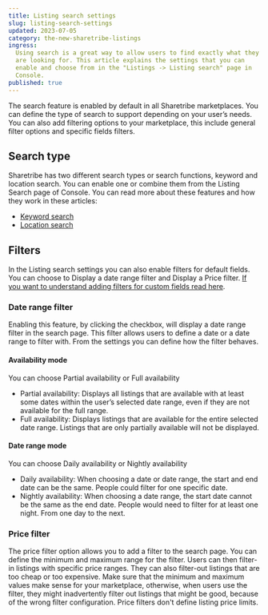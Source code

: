 ```yaml
---
title: Listing search settings
slug: listing-search-settings
updated: 2023-07-05
category: the-new-sharetribe-listings
ingress:
  Using search is a great way to allow users to find exactly what they
  are looking for. This article explains the settings that you can
  enable and choose from in the "Listings -> Listing search" page in
  Console.
published: true
---
```


The search feature is enabled by default in all Sharetribe marketplaces.
You can define the type of search to support depending on your user’s
needs. You can also add filtering options to your marketplace, this
include general filter options and specific fields filters.

## Search type

Sharetribe has two different search types or search functions, keyword
and location search. You can enable one or combine them from the Listing
Search page of Console. You can read more about these features and how
they work in these articles:

- [Keyword search](https://www.sharetribe.com/docs/the-new-sharetribe/keyword-search/)
- [Location search](https://www.sharetribe.com/docs/the-new-sharetribe/location-search/)

## Filters

In the Listing search settings you can also enable filters for default
fields. You can choose to Display a date range filter and Display a
Price filter.
[If you want to understand adding filters for custom fields read here](https://www.sharetribe.com/docs/the-new-sharetribe/understanding-filters).

### Date range filter

Enabling this feature, by clicking the checkbox, will display a date
range filter in the search page. This filter allows users to define a
date or a date range to filter with. From the settings you can define
how the filter behaves.

#### Availability mode

You can choose Partial availability or Full availability

- Partial availability: Displays all listings that are available with at
  least some dates within the user’s selected date range, even if they
  are not available for the full range.
- Full availability: Displays listings that are available for the entire
  selected date range. Listings that are only partially available will
  not be displayed.

#### Date range mode

You can choose Daily availability or Nightly availability

- Daily availability: When choosing a date or date range, the start and
  end date can be the same. People could filter for one specific date.
- Nightly availability: When choosing a date range, the start date
  cannot be the same as the end date. People would need to filter for at
  least one night. From one day to the next.

### Price filter

The price filter option allows you to add a filter to the search page.
You can define the minimum and maximum range for the filter. Users can
then filter-in listings with specific price ranges. They can also
filter-out listings that are too cheap or too expensive. Make sure that
the minimum and maximum values make sense for your marketplace,
otherwise, when users use the filter, they might inadvertently filter
out listings that might be good, because of the wrong filter
configuration. Price filters don't define listing price limits.
